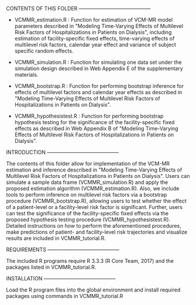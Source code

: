 CONTENTS OF THIS FOLDER 
——————————————

* VCMMR_estimation.R : Function for estimation of VCM-MR model parameters described in "Modeling Time-Varying Effects of Multilevel Risk Factors of Hospitalizations in Patients on Dialysis", including estimation of facility-specific fixed effects, time-varying effects of multilevel risk factors, calendar year effect and variance of subject specific random effects.

* VCMMR_simulation.R : Function for simulating one data set under the simulation design described in Web Appendix E of the supplementary materials.

* VCMMR_bootstrap.R : Function for performing bootstrap inference for effects of multilevel factors and calendar year effects as described in "Modeling Time-Varying Effects of Multilevel Risk Factors of Hospitalizations in Patients on Dialysis".

* VCMMR_hypothesistest.R : Function for performing bootstrap hypothesis testing for the significance of the facility-specific fixed effects as described in Web Appendix B of "Modeling Time-Varying Effects of Multilevel Risk Factors of Hospitalizations in Patients on Dialysis". 


INTRODUCTION
——————————————

The contents of this folder allow for implementation of the VCM-MR estimation and inference described in "Modeling Time-Varying Effects of Multilevel Risk Factors of Hospitalizations in Patients on Dialysis". Users can simulate a sample data frame (VCMMR_simulation.R) and apply the proposed estimation algorithm (VCMMR_estimation.R). Also, we include tools to perform inference on multilevel risk factors via a bootstrap procedure (VCMMR_bootstrap.R), allowing users to test whether the effect of a patient-level or a facility-level risk factor is significant. Further, users can test the significance of the facility-specific fixed effects via the proposed hypothesis testing procedure (VCMMR_hypothesistest.R). Detailed instructions on how to perform the aforementioned procedures, make predictions of patient- and facility-level risk trajectories and visualize results are included in VCMMR_tutorial.R.

REQUIREMENTS 
——————————————

The included R programs require R 3.3.3 (R Core Team, 2017) and the packages listed in VCMMR_tutorial.R.

INSTALLATION
——————————————

Load the R program files into the global environment and install required packages using commands in VCMMR_tutorial.R

